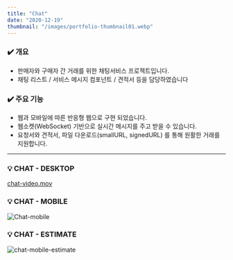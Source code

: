 ```yaml
---
title: "Chat"
date: "2020-12-19"
thumbnail: "/images/portfolio-thumbnail01.webp"
---
```


### **✔️ 개요**

- 판매자와 구매자 간 거래를 위한 채팅서비스 프로젝트입니다.
- 채팅 리스트 / 서비스 메시지 컴포넌트 / 견적서 등을 담당하였습니다

### **✔️ 주요 기능**

- 웹과 모바일에 따른 반응형 웹으로 구현 되었습니다.
- 웹소켓(WebSocket) 기반으로 실시간 메시지를 주고 받을 수 있습니다.
- 요청서와 견적서, 파일 다운로드(smallURL, signedURL) 를 통해 원활한 거래를 지원합니다.

---

### 💡 **CHAT - DESKTOP**

[chat-video.mov](/images/chat-pc.mov)

### 💡 **CHAT - MOBILE**

![Chat-mobile](/images/chat-m.png)

### 💡 **CHAT - ESTIMATE**

![chat-mobile-estimate](/images/chat-m-estimate.png)
